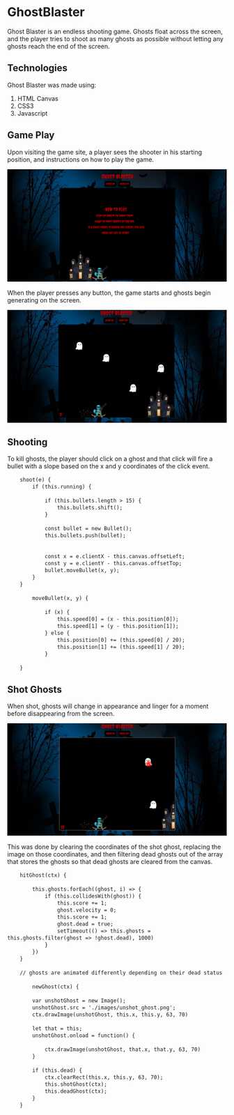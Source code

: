 
# GhostBlaster

Ghost Blaster is an endless shooting game. Ghosts float across the screen, and the player tries to shoot as many ghosts as possible without letting any ghosts reach the end of the screen. 

## Technologies
Ghost Blaster was made using: 
1. HTML Canvas
2. CSS3
3. Javascript

## Game Play

Upon visiting the game site, a player sees the shooter in his starting position, and instructions on how to play the game. 

![alt text](images/game.png)

When the player presses any button, the game starts and ghosts begin generating on the screen.

![alt text](images/game_start.png)

## Shooting

To kill ghosts, the player should click on a ghost and that click will fire a bullet with a slope based on the x and y coordinates of the click event.

```
    shoot(e) {
        if (this.running) {

            if (this.bullets.length > 15) {
                this.bullets.shift();
            }
            
            const bullet = new Bullet();
            this.bullets.push(bullet);
    
     
            const x = e.clientX - this.canvas.offsetLeft;
            const y = e.clientY - this.canvas.offsetTop;
            bullet.moveBullet(x, y); 
        }
    }

        moveBullet(x, y) {

            if (x) {
                this.speed[0] = (x - this.position[0]);
                this.speed[1] = (y - this.position[1]);
            } else {
                this.position[0] += (this.speed[0] / 20);
                this.position[1] += (this.speed[1] / 20);
            }

    }
```

## Shot Ghosts

When shot, ghosts will change in appearance and linger for a moment before disappearing from the screen.

![alt text](images/shot_ghost_game.png)

This was done by clearing the coordinates of the shot ghost, replacing the image on those coordinates, and then filtering dead ghosts out of the array that stores the ghosts so that dead ghosts are cleared from the canvas.

```
    hitGhost(ctx) {

        this.ghosts.forEach((ghost, i) => {
            if (this.collidesWith(ghost)) {
                this.score += 1;
                ghost.velocity = 0;
                this.score += 1;
                ghost.dead = true;
                setTimeout(() => this.ghosts = this.ghosts.filter(ghost => !ghost.dead), 1000)
            }
        })
    }

    // ghosts are animated differently depending on their dead status

        newGhost(ctx) {

        var unshotGhost = new Image();
        unshotGhost.src = './images/unshot_ghost.png';
        ctx.drawImage(unshotGhost, this.x, this.y, 63, 70)

        let that = this;
        unshotGhost.onload = function() {

            ctx.drawImage(unshotGhost, that.x, that.y, 63, 70)
        }

        if (this.dead) {
            ctx.clearRect(this.x, this.y, 63, 70);
            this.shotGhost(ctx);
            this.deadGhost(ctx);
        }
    }



```


